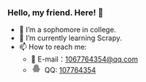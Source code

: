 ### Hello, my friend. Here! 👋

<!--
**allwaysLove/allwaysLove** is a ✨ _special_ ✨ repository because its `README.md` (this file) appears on your GitHub profile.

Here are some ideas to get you started:

- 🔭 I’m currently working on ...
- 🌱 I’m currently learning ...
- 👯 I’m looking to collaborate on ...
- 🤔 I’m looking for help with ...
- 💬 Ask me about ...
- 📫 How to reach me: ...
- 😄 Pronouns: ...
- ⚡ Fun fact: ...
-->

- 🔭 I’m a sophomore in college.
- 🌱 I’m currently learning Scrapy.
- 📫 How to reach me: 
  - :email: E-mail：1067764354@qq.com
  -    <img src="./QQ-icon.png" width="18em" style="margin-left: 0.1em;"/></div>&nbsp;&nbsp;QQ: <a href="tencent://AddContact/?fromId=45&fromSubId=1&subcmd=all&uin=1067764354&website=www.oicqzone.com">107764354</a>

<!--
[![Anurag's github stats](https://github-readme-stats.vercel.app/api?username=allwaysLove)](https://github.com/anuraghazra/github-readme-stats)
<img src="https://github.com/allwaysLove/allwaysLove/blob/master/QQ-icon.svg" width="18em" style="margin-left: 0.1em;"/></div>&nbsp;&nbsp;QQ: <a href="tencent://AddContact/?fromId=45&fromSubId=1&subcmd=all&uin=1067764354&website=www.oicqzone.com">107764354</a>
-->
